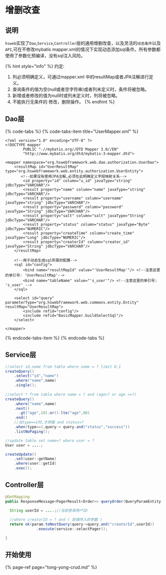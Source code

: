# 增删改查

## 说明

`hsweb`实现了`Dao`,`Service`,`Controller`层的通用增删改查，以及灵活的`动态条件`以及`API`,可在不修改mybatis mapper.xml的情况下实现动态添加sql条件。所有参数都使用了参数化预编译，没有sql注入风险。

{% hint style="info" %}
约定: 

1. 列必须明确定义，可通过mapper.xml 中的resultMap或者JPA注解进行定义。
2. 查询条件的值为空\(null或者空字符串\)或者列未定义时，条件将被忽略。
3. 新增或者修改的值为null时或列未定义时，列将被忽略。
4. 不能执行无条件的 修改，删除操作。
{% endhint %}

## Dao层

{% code-tabs %}
{% code-tabs-item title="UserMapper.xml" %}
```markup
<?xml version="1.0" encoding="UTF-8" ?>
<!DOCTYPE mapper
        PUBLIC "-//mybatis.org//DTD Mapper 3.0//EN"
        "http://www.mybatis.org/dtd/mybatis-3-mapper.dtd">

<mapper namespace="org.hswebframework.web.dao.authorization.UserDao">
    <resultMap id="UserResultMap" type="org.hswebframework.web.entity.authorization.UserEntity">
       <!--如果没有使用JPA注解,必须在此明确定义字段映射关系-->
        <id property="id" column="u_id" javaType="string" jdbcType="VARCHAR"/>
        <result property="name" column="name" javaType="string" jdbcType="VARCHAR"/>
        <result property="username" column="username" javaType="string" jdbcType="VARCHAR"/>
        <result property="password" column="password" javaType="String" jdbcType="VARCHAR"/>
        <result property="salt" column="salt" javaType="String" jdbcType="VARCHAR"/>
        <result property="status" column="status" javaType="Byte" jdbcType="NUMERIC"/>
        <result property="createTime" column="create_time" javaType="Long" jdbcType="NUMERIC"/>
        <result property="creatorId" column="creator_id" javaType="String" jdbcType="VARCHAR"/>
    </resultMap>

    <!--用于动态生成sql所需的配置-->
    <sql id="config">
        <bind name="resultMapId" value="'UserResultMap'"/> <!--注意这里的单引号: 'UserResultMap'-->
        <bind name="tableName" value="'s_user'"/> <!--注意这里的单引号: 's_user' -->
    </sql>
    
    <select id="query" parameterType="org.hswebframework.web.commons.entity.Entity" resultMap="UserResultMap">
        <include refid="config"/>
        <include refid="BasicMapper.buildSelectSql"/>
    </select>

</mapper>

```
{% endcode-tabs-item %}
{% endcode-tabs %}

## Service层

```java
//select id,name from table where name = ? limit 0,1
createQuery()
    .select("id","name")
    .where("name",name)
    .single();
    
//select * from table where name = ? and (age>? or age <=?)
createQuery()
    .where("name",name)
    .nest()
      .gt("age",10).or().lte("age",90)
    .end()
    //当type==1时,才拼接 and status=?
    .when(type==1,query-> query.and("status","success"))
    .listNoPaging();
```

```java
//update table set name=? where user = ?
User user = ....;

createUpdate()
    .set(user::getName)
    .where(user::getId)
    .exec();
```

## Controller层

```java
@GetMapping
public ResponseMessage<PagerResult<Order>> queryOrder(QueryParamEntity param){

  String userId = ....;//当前登录用户ID
  
  //where creatorId = ? and ( 前端传入的参数 )
  return ok(param.toNestQuery(query->query.and("creatorId",userId))
              .execute(service::selectPager));

}
```

## 开始使用

{% page-ref page="tong-yong-crud.md" %}



